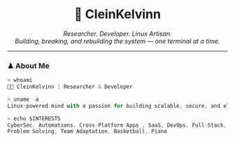 <!-- GitHub Profile README for CleinKelvinn -->

<h1 align="center">🧬 CleinKelvinn</h1>
<p align="center">
  <i>Researcher. Developer. Linux Artisan.</i><br/>
  <i>Building, breaking, and rebuilding the system — one terminal at a time.</i>
</p>

---

### ♟ About Me

```js
> whoami
🧑‍💻 CleinKelvinn | Researcher & Developer

> uname -a
Linux-powered mind with a passion for building scalable, secure, and elegant systems.

> echo $INTERESTS
CyberSec, Automations, Cross-Platform Apps , SaaS, DevOps, Full-Stack, Creativity, QA Testing, Mobile Apps 
Problem Solving, Team Adaptation, Basketball, Piano
```
